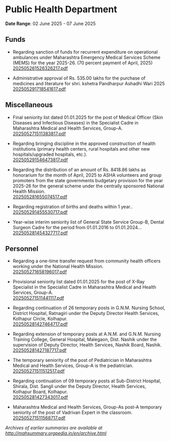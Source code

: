 # Public Health Department

**Date Range**: 02 June 2025 - 07 June 2025


## Funds
- Regarding sanction of funds for recurrent expenditure on operational ambulances under Maharashtra Emergency Medical Services Scheme (MEMS) for the year 2025-26. (70 percent payment of April, 2025)\
  [202505261526326217.pdf](https://gr.maharashtra.gov.in/Site/Upload/Government%20Resolutions/English/202505261526326217.pdf)

- Administrative approval of Rs. 535.00 lakhs for the purchase of medicines and literature for shri. kshetra Pandharpur Ashadhi Wari 2025\
  [202505291718541617.pdf](https://gr.maharashtra.gov.in/Site/Upload/Government%20Resolutions/English/202505291718541617.pdf)

## Miscellaneous
- Final seniority list dated 01.01.2025 for the post of Medical Officer (Skin Diseases and Infectious Diseases) in the Specialist Cadre in Maharashtra Medical and Health Services, Group-A.\
  [202505271511383817.pdf](https://gr.maharashtra.gov.in/Site/Upload/Government%20Resolutions/English/202505271511383817.pdf)

- Regarding bringing discipline in the approved construction of health institutions (primary health centers, rural hospitals and other new hospitals/upgraded hospitals, etc.).\
  [202505291546473817.pdf](https://gr.maharashtra.gov.in/Site/Upload/Government%20Resolutions/English/202505291546473817.pdf)

- Regarding the distribution of an amount of Rs. 8418.86 lakhs as honorarium for the month of April, 2025 to ASHA volunteers and group promoters from the state governments budgetary provision for the year 2025-26 for the general scheme under the centrally sponsored National Health Mission.\
  [202505281655074517.pdf](https://gr.maharashtra.gov.in/Site/Upload/Government%20Resolutions/English/202505281655074517.pdf)

- Regarding registration of births and deaths within 1 year..\
  [202505291455530717.pdf](https://gr.maharashtra.gov.in/Site/Upload/Government%20Resolutions/English/202505291455530717.pdf)

- Year-wise interim seniority list of General State Service Group-B, Dental Surgeon Cadre for the period from 01.01.2016 to 01.01.2024...\
  [202505281454327717.pdf](https://gr.maharashtra.gov.in/Site/Upload/Government%20Resolutions/English/202505281454327717....pdf)

## Personnel
- Regarding a one-time  transfer  request from community health officers working under the National Health Mission.\
  [202505271658196017.pdf](https://gr.maharashtra.gov.in/Site/Upload/Government%20Resolutions/English/202505271658196017.pdf)

- Provisional seniority list dated 01.01.2025 for the post of X-Ray Specialist in the Specialist Cadre in Maharashtra Medical and Health Services, Group-A.\
  [202505271511441117.pdf](https://gr.maharashtra.gov.in/Site/Upload/Government%20Resolutions/English/202505271511441117.pdf)

- Regarding continuation of 26 temporary posts in G.N.M. Nursing School, District Hospital, Ratnagiri under the Deputy Director Health Services, Kolhapur Circle, Kolhapur.\
  [202505281427464717.pdf](https://gr.maharashtra.gov.in/Site/Upload/Government%20Resolutions/English/202505281427464717.pdf)

- Regarding extension of temporary posts at A.N.M. and G.N.M. Nursing Training College, General Hospital, Malegaon, Dist. Nashik under the supervision of Deputy Director, Health Services, Nashik Board, Nashik.\
  [202505281427187717.pdf](https://gr.maharashtra.gov.in/Site/Upload/Government%20Resolutions/English/202505281427187717.pdf)

- The temporary seniority of the post of Pediatrician in Maharashtra Medical and Health Services, Group-A is the pediatrician.\
  [202505271511512517.pdf](https://gr.maharashtra.gov.in/Site/Upload/Government%20Resolutions/English/202505271511512517.pdf)

- Regarding continuation of 09 temporary posts at Sub-District Hospital, Shirala, Dist. Sangli under the Deputy Director, Health Services, Kolhapur Board, Kolhapur.\
  [202505281427343017.pdf](https://gr.maharashtra.gov.in/Site/Upload/Government%20Resolutions/English/202505281427343017.pdf)

- Maharashtra Medical and Health Services, Group-As post-A temporary seniority of the post of Vadrivan Expert in the classroom.\
  [202505271511568717.pdf](https://gr.maharashtra.gov.in/Site/Upload/Government%20Resolutions/English/202505271511568717.pdf)


*Archives of earlier summaries are available at http://mahsummary.orgpedia.in/en/archive.html*